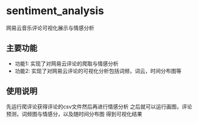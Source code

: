# sentiment_analysis
网易云音乐评论可视化展示与情感分析

## 主要功能
- 功能1: 实现了对网易云评论的爬取与情感分析
- 功能2: 实现了对网易云评论的可视化分析包括词频，词云，时间分布图等

## 使用说明
先运行爬评论获得评论的csv文件然后再进行情感分析
之后就可以运行画图，评论预测，词频图与情感分，以及随时间分布图
得到可视化结果
